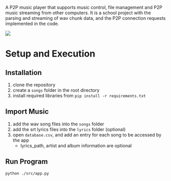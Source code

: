 A P2P music player that supports music control, file management and P2P music streaming from other computers. It is a school project with the parsing and streaming of wav chunk data, and the P2P connection requests implemented in the code. 

![]("sample_ui.png")

# Setup and Execution
## Installation
1. clone the repository
2. create a ```songs``` folder in the root directory
3. install required libraries from ```pip install -r requirements.txt```

## Import Music
1. add the wav song files into the ```songs``` folder
2. add the srt lyrics files into the ```lyrics``` folder (optional)
3. open ```database.csv```, and add an entry for each song to be accessed by the app
   * lyrics_path, artist and album information are optional

## Run Program
```python ./src/app.py```
